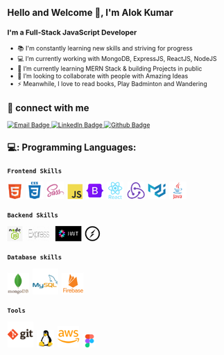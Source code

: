 ## Hello and Welcome 👋, I'm Alok Kumar

 ### I'm a Full-Stack JavaScript Developer
 - 📚 I'm constantly learning new skills and striving for progress
 - 💻 I’m currently working with MongoDB, ExpressJS, ReactJS, NodeJS
 - 🌱 I’m currently learning MERN Stack & building Projects in public
 - 👯 I’m looking to collaborate with people with Amazing Ideas
 - ⚡ Meanwhile, I love to read books, Play Badminton and Wandering

## 📩 connect with me
 
<div id="badges">
 <a href="https://mail.google.com/mail/u/0/">
    <img src="https://img.shields.io/badge/alokk13799@gmail.com-grey?style=for-the-badge&logo=gmail&logoColor=red" alt="Email Badge"/>
  </a>
  <a href="https://www.linkedin.com/in/alokkumar13/">
    <img src="https://img.shields.io/badge/LinkedIn-blue?style=for-the-badge&logo=linkedin&logoColor=white" alt="LinkedIn Badge"/>
  </a>
  
  <a href="https://github.com/Alokkumarcse">
    <img src="https://img.shields.io/badge/Github-gray?style=for-the-badge&logo=github&logoColor=white" alt="Github Badge"/>
  </a>
</div>

## 💻: Programming Languages:

### `Frontend Skills`

<div>
  <img src="https://github.com/devicons/devicon/blob/master/icons/html5/html5-original.svg" title="HTML5" alt="HTML" width="35" height="35"/>&nbsp;
  <img src="https://github.com/devicons/devicon/blob/master/icons/css3/css3-plain-wordmark.svg"  title="CSS3" alt="CSS" width="40" height="40"/>&nbsp;
 <img src="https://github.com/devicons/devicon/blob/master/icons/sass/sass-original.svg"  title="SASS" alt="SASS" width="40" height="40"/>&nbsp;
  <img src="https://github.com/devicons/devicon/blob/master/icons/javascript/javascript-original.svg" title="JavaScript" alt="JavaScript" width="35"      height="35"/>&nbsp;
 <img src="https://github.com/devicons/devicon/blob/master/icons/bootstrap/bootstrap-original.svg" title="Bootstrap" alt="Bootstrap" width="40" height="40"/>&nbsp;
 <img src="https://github.com/devicons/devicon/blob/master/icons/react/react-original-wordmark.svg" title="React" alt="React" width="40" height="40"/>&nbsp;
  <img src="https://github.com/devicons/devicon/blob/master/icons/redux/redux-original.svg" title="Redux" alt="Redux " width="40" height="40"/>&nbsp;
 <img src="https://github.com/devicons/devicon/blob/master/icons/materialui/materialui-original.svg" title="Material UI" alt="Material UI" width="40" height="40"/>&nbsp;
 <img src="https://github.com/devicons/devicon/blob/master/icons/java/java-original-wordmark.svg" title="Java" alt="Java" width="40" height="40"/>&nbsp;

 </div>
 
 ### `Backend Skills`
 <div>
  <img src="https://github.com/Alokkumarcse/Alokkumarcse/blob/main/assets/nodejs.png" title="NodeJS" alt="NodeJS" width="35" height="35"/>&nbsp;
  <img src="https://github.com/Alokkumarcse/Alokkumarcse/blob/main/assets/express.png" title="expressJs" alt="expressJs" width="60" height="35"   />&nbsp;
  <img src="https://github.com/Alokkumarcse/Alokkumarcse/blob/main/assets/jwt.svg" title="JWT" alt="JWT" width="60" height="35"/>&nbsp;
  <img src="https://github.com/Alokkumarcse/Alokkumarcse/blob/main/assets/socketio.png" title="socket.io" alt="socket.io" width="35" height="35" />&nbsp;
 
 </div>
 
 ### `Database skills`
 
 <div>
      <img src="https://github.com/devicons/devicon/blob/master/icons/mongodb/mongodb-original-wordmark.svg" title="mongodb"  alt="mongodb" width="50" height="50"/>&nbsp;
      <img src="https://github.com/devicons/devicon/blob/master/icons/mysql/mysql-original-wordmark.svg" title="MySQL"  alt="MySQL" width="60" height="60"/>&nbsp;
      <img src="https://github.com/devicons/devicon/blob/master/icons/firebase/firebase-plain-wordmark.svg" title="Firebase" alt="Firebase" width="50" height="50"/>&nbsp;
 </div>
 
 
  ### `Tools`
  
  <div>
      <img src="https://github.com/devicons/devicon/blob/master/icons/git/git-original-wordmark.svg" title="Git" **alt="Git" width="60" height="60"/>&nbsp;
      <img src="https://github.com/devicons/devicon/blob/master/icons/linux/linux-original.svg" title="Linux" **alt="Linux" width="40" height="40"/>&nbsp;
      <img src="https://github.com/devicons/devicon/blob/master/icons/amazonwebservices/amazonwebservices-plain-wordmark.svg" title="AWS" alt="AWS" width="50" height="50"/>&nbsp;
     <img src="https://github.com/devicons/devicon/blob/master/icons/figma/figma-original.svg" title="Figma" alt="figma" width="30" height="30"/>&nbsp;
 
 </div>
 

<!---
Alokkumarcse is a ✨ special ✨ repository because its `README.md` (this file) appears on your GitHub profile.
You can click the Preview link to take a look at your changes.
--->
